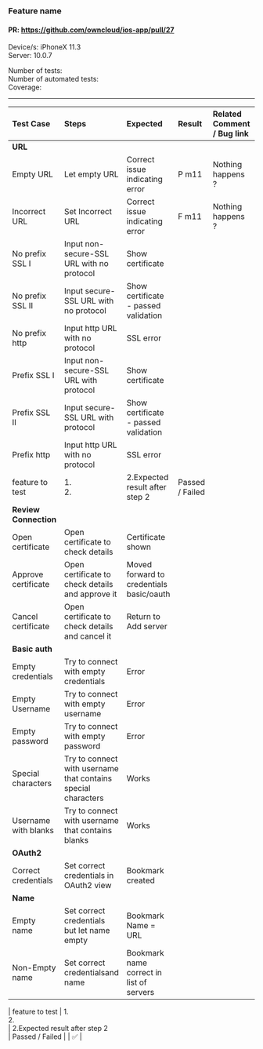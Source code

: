 ### Feature name 

#### PR: https://github.com/owncloud/ios-app/pull/27

Device/s: iPhoneX 11.3<br>
Server: 10.0.7

Number of tests:  <br>
Number of automated tests:   <br>
Coverage: <br>


---

 
| Test Case | Steps | Expected | Result | Related Comment / Bug link | Automated |
| :-------- | :---- | :------- | :----- | :------------------------- | :-------: |
|**URL**||||||
| Empty URL | Let empty URL | Correct issue indicating error | P m11 | Nothing happens ? ||
| Incorrect URL | Set Incorrect URL | Correct issue indicating error | F m11 | Nothing happens ? ||
| No prefix SSL I | Input non-secure-SSL URL with no protocol | Show certificate |  |  |  |
| No prefix SSL II | Input secure-SSL URL with no protocol | Show certificate - passed validation| |||
| No prefix http | Input http URL with no protocol | SSL error ||||
| Prefix SSL I | Input non-secure-SSL URL with protocol | Show certificate |  |  |  |
| Prefix SSL II | Input secure-SSL URL with protocol | Show certificate - passed validation| |||
| Prefix http | Input http URL with no protocol | SSL error ||||
| feature to test   |  1. <br>2. <br> |  2.Expected result after step 2<br> | Passed / Failed |  | :x: |
|**Review Connection**||||||
| Open certificate | Open certificate to check details | Certificate shown |  |  |  |
| Approve certificate | Open certificate to check details and approve it | Moved forward to credentials basic/oauth |  |  |  |
| Cancel certificate | Open certificate to check details and cancel it | Return to Add server |  |  |  |
|**Basic auth**||||||
| Empty credentials |  Try to connect with empty credentials | Error |  |  |  |
| Empty Username |  Try to connect with empty username | Error |  |  |  |
| Empty password |  Try to connect with empty password | Error |  |  |  |
| Special characters |  Try to connect with username that contains special characters | Works |  |  |  |
| Username with blanks |  Try to connect with username that contains blanks | Works |  |  |  |
|**OAuth2**||||||
| Correct credentials |  Set correct credentials in OAuth2 view |  Bookmark created |  |  |  |
|**Name**||||||
| Empty name |  Set correct credentials but let name empty | Bookmark Name = URL |  |  |  |
| Non-Empty name |  Set correct credentialsand name | Bookmark name correct in list of servers |  |  |  |

| feature to test |  1. <br>2. <br> |  2.Expected result after step 2<br> | Passed / Failed |  | :white_check_mark: |